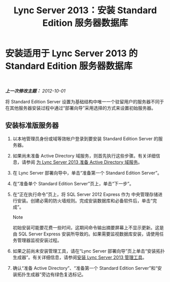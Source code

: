 ﻿---
title: Lync Server 2013：安装 Standard Edition 服务器数据库
TOCTitle: 安装 Standard Edition 服务器数据库
ms:assetid: 0bd3a804-aad6-48cb-981b-54725af032db
ms:mtpsurl: https://technet.microsoft.com/zh-cn/library/Gg398167(v=OCS.15)
ms:contentKeyID: 49311971
ms.date: 05/19/2016
mtps_version: v=OCS.15
ms.translationtype: HT
---

# 安装适用于 Lync Server 2013 的 Standard Edition 服务器数据库

 

_**上一次修改主题：** 2012-10-01_

将 Standard Edition Server 设置为基础结构中唯一一个驻留用户的服务器不同于在其他服务器安装过程中通过“部署向导”采用选择的方式来设置初始服务器。

## 安装标准版服务器

1.  以本地管理员身份或域等效帐户登录到要安装 Standard Edition Server 的服务器。

2.  如果尚未准备 Active Directory 域服务，则首先执行这些步骤。有关详细信息，请参阅 [为 Lync Server 2013 准备 Active Directory 域服务](lync-server-2013-preparing-active-directory-domain-services.md)。

3.  在 Lync Server 部署向导中，单击“准备第一个 Standard Edition Server”。

4.  在“准备单个 Standard Edition Server”页上，单击“下一步”。

5.  在“正在执行命令”页上，将 SQL Server 2012 Express 作为 中央管理存储进行安装。创建必需的防火墙规则。完成安装数据库和必备软件后，单击“完成”。
    
    > [!NOTE]  
    > 初始安装可能要花费一些时间，这期间命令输出摘要屏幕上不显示更新。这是由 SQL Server Express 安装所导致的。如果需要监视数据库安装，请使用任务管理器监视安装过程。
    


6.  如果之前尚未安装管理工具，请在“Lync Server 部署向导”页上单击“安装拓扑生成器”。有关详细信息，请参阅[安装 Lync Server 2013 管理工具](lync-server-2013-install-lync-server-administrative-tools.md)。

7.  确认“准备 Active Directory”、“准备第一个 Standard Edition Server”和“安装拓扑生成器”旁边有绿色复选标记。

